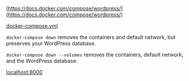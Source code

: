 [https://docs.docker.com/compose/wordpress/](https://docs.docker.com/compose/wordpress/)

[docker-compose.yml](docker-compose.yml)

`docker-compose down` removes the containers and default network, but preserves your WordPress database.

`docker-compose down --volumes` removes the containers, default network, and the WordPress database.

[localhost:8000](localhost:8000)

